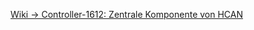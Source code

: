 [Wiki -> Controller-1612: Zentrale Komponente von HCAN](https://github.com/hcanIngo/openHCAN/wiki/controller_1612)
